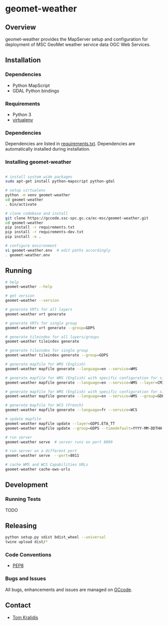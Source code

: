 # geomet-weather

## Overview

geomet-weather provides the MapServer setup and configuration for deployment
of MSC GeoMet weather service data OGC Web Services.

## Installation

### Dependencies

- Python MapScript
- GDAL Python bindings

### Requirements
- Python 3
- [virtualenv](https://virtualenv.pypa.io/)

### Dependencies
Dependencies are listed in [requirements.txt](requirements.txt). Dependencies
are automatically installed during installation.

### Installing geomet-weather
```bash

# install system wide packages
sudo apt-get install python-mapscript python-gdal

# setup virtualenv
python -m venv geomet-weather
cd geomet-weather
. bin/activate

# clone codebase and install
git clone https://gccode.ssc-spc.gc.ca/ec-msc/geomet-weather.git
cd geomet-weather
pip install -r requirements.txt
pip install -r requirements-dev.txt
pip install -e .

# configure environment
vi geomet-weather.env  # edit paths accordingly
. geomet-weather.env
```

## Running

```bash
# help
geomet-weather --help

# get version
geomet-weather --version

# generate VRTs for all layers
geomet-weather vrt generate

# generate VRTs for single group
geomet-weather vrt generate --group=GDPS

# generate tileindex for all layers/groups
geomet-weather tileindex generate

# generate tileindex for single group
geomet-weather tileindex generate --group=GDPS

# generate mapfile for WMS (English)
geomet-weather mapfile generate --language=en --service=WMS

# generate mapfile for WMS (English) with specific configuration for single layer
geomet-weather mapfile generate --language=en --service=WMS --layer=CMIP5.SND.RCP26.FALL.ANO_PCTL50

# generate mapfile for WMS (English) with specific configuration for single group
geomet-weather mapfile generate --language=en --service=WMS --group=GDPS

# generate mapfile for WCS (French)
geomet-weather mapfile generate --language=fr --service=WCS

# update mapfile
geomet-weather mapfile update --layer=GDPS.ETA_TT
geomet-weather mapfile update --group=GDPS --timedefault=YYYY-MM-DDTHH:MM:SSZ --timeextent=YYYY-MM-DDTHH:MM:SSZ/YYYY-MM-DDTHH:MM:SSZ/interval

# run server
geomet-weather serve  # server runs on port 8099

# run server on a different port
geomet-weather serve  --port=8011

# cache WMS and WCS Capabilities URLs
geomet-weather cache-ows-urls
```

## Development

### Running Tests

TODO

## Releasing

```bash
python setup.py sdist bdist_wheel --universal
twine upload dist/*
```

### Code Conventions

* [PEP8](https://www.python.org/dev/peps/pep-0008)

### Bugs and Issues

All bugs, enhancements and issues are managed on [GCcode](https://gccode.ssc-spc.gc.ca/ec-msc/geomet-weather).

## Contact

* [Tom Kralidis](https://github.com/tomkralidis)

